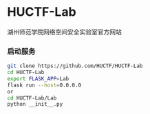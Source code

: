 # HUCTF-Lab
湖州师范学院网络空间安全实验室官方网站



### 启动服务

```bash
git clone https://github.com/HUCTF/HUCTF-Lab
cd HUCTF-Lab
export FLASK_APP=Lab
flask run --host=0.0.0.0
or
cd HUCTF-Lab/Lab
python __init__.py
```

